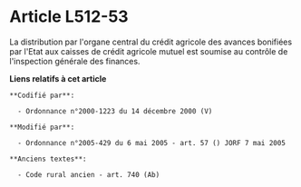 # Article L512-53

La distribution par l'organe central du crédit agricole des avances bonifiées par l'Etat aux caisses de crédit agricole
mutuel est soumise au contrôle de l'inspection générale des finances.

**Liens relatifs à cet article**

	**Codifié par**:

	  - Ordonnance n°2000-1223 du 14 décembre 2000 (V)

	**Modifié par**:

	  - Ordonnance n°2005-429 du 6 mai 2005 - art. 57 () JORF 7 mai 2005

	**Anciens textes**:

	  - Code rural ancien - art. 740 (Ab)
